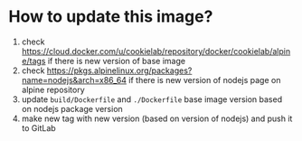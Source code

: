 # How to update this image?

1. check https://cloud.docker.com/u/cookielab/repository/docker/cookielab/alpine/tags if there is new version of base image
2. check https://pkgs.alpinelinux.org/packages?name=nodejs&arch=x86_64 if there is new version of nodejs page on alpine repository
3. update `build/Dockerfile` and `./Dockerfile` base image version based on nodejs package version
4. make new tag with new version (based on version of nodejs) and push it to GitLab